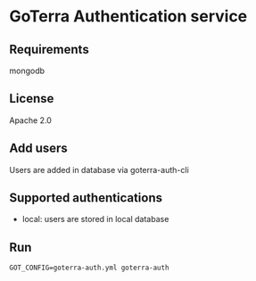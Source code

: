 # GoTerra Authentication service

## Requirements

mongodb

## License

Apache 2.0

## Add users

Users are added in database via goterra-auth-cli

## Supported authentications

* local:  users are stored in local database

## Run

    GOT_CONFIG=goterra-auth.yml goterra-auth
